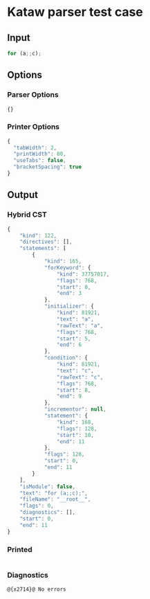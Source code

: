 # Kataw parser test case

## Input

`````js
for (a;;c);
`````

## Options

### Parser Options

`````js
{}
`````

### Printer Options

`````js
{
  "tabWidth": 2,
  "printWidth": 80,
  "useTabs": false,
  "bracketSpacing": true
}
`````

## Output

### Hybrid CST

```javascript
{
    "kind": 122,
    "directives": [],
    "statements": [
        {
            "kind": 165,
            "forKeyword": {
                "kind": 37757017,
                "flags": 768,
                "start": 0,
                "end": 3
            },
            "initializer": {
                "kind": 81921,
                "text": "a",
                "rawText": "a",
                "flags": 768,
                "start": 5,
                "end": 6
            },
            "condition": {
                "kind": 81921,
                "text": "c",
                "rawText": "c",
                "flags": 768,
                "start": 8,
                "end": 9
            },
            "incrementor": null,
            "statement": {
                "kind": 168,
                "flags": 128,
                "start": 10,
                "end": 11
            },
            "flags": 128,
            "start": 0,
            "end": 11
        }
    ],
    "isModule": false,
    "text": "for (a;;c);",
    "fileName": "__root__",
    "flags": 0,
    "diagnostics": [],
    "start": 0,
    "end": 11
}
```

### Printed

```javascript

```

### Diagnostics

```javascript
@{x2714}@ No errors
```


